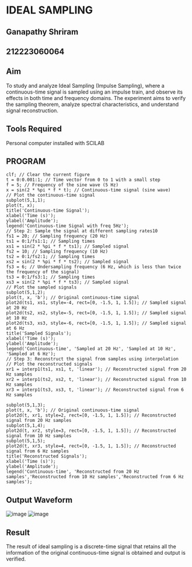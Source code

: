 # IDEAL SAMPLING
## Ganapathy Shriram
## 212223060064
## Aim
To study and analyze Ideal Sampling (Impulse Sampling), where a continuous-time signal is sampled using an impulse train, and observe its effects in both time and frequency domains. The experiment aims to verify the sampling theorem, analyze spectral characteristics, and understand signal reconstruction.
## Tools Required
Personal computer installed with SCILAB
## PROGRAM
```// Step 1: Generate a continuous-time signal
clf; // Clear the current figure
t = 0:0.001:1; // Time vector from 0 to 1 with a small step
f = 5; // Frequency of the sine wave (5 Hz)
x = sin(2 * %pi * f * t); // Continuous-time signal (sine wave)
// Plot the continuous-time signal
subplot(5,1,1);
plot(t, x);
title('Continuous-time Signal');
xlabel('Time (s)');
ylabel('Amplitude');
legend('Continuous-time Signal with freq 5Hz');
// Step 2: Sample the signal at different sampling rates10
fs1 = 20; // Sampling frequency (20 Hz)
ts1 = 0:1/fs1:1; // Sampling times
xs1 = sin(2 * %pi * f * ts1); // Sampled signal
fs2 = 10; // Sampling frequency (10 Hz)
ts2 = 0:1/fs2:1; // Sampling times
xs2 = sin(2 * %pi * f * ts2); // Sampled signal
fs3 = 6; // Undersampling frequency (6 Hz, which is less than twice the frequency of the signal)
ts3 = 0:1/fs3:1; // Sampling times
xs3 = sin(2 * %pi * f * ts3); // Sampled signal
// Plot the sampled signals
subplot(5,1,2);
plot(t, x, 'b'); // Original continuous-time signal
plot2d(ts1, xs1, style=-4, rect=[0, -1.5, 1, 1.5]); // Sampled signal at 20 Hz
plot2d(ts2, xs2, style=-5, rect=[0, -1.5, 1, 1.5]); // Sampled signal at 10 Hz
plot2d(ts3, xs3, style=-6, rect=[0, -1.5, 1, 1.5]); // Sampled signal at 6 Hz
title('Sampled Signals');
xlabel('Time (s)');
ylabel('Amplitude');
legend('Continuous-time', 'Sampled at 20 Hz', 'Sampled at 10 Hz', 'Sampled at 6 Hz');
// Step 3: Reconstruct the signal from samples using interpolation
// Plot the reconstructed signals
xr1 = interp1(ts1, xs1, t, 'linear'); // Reconstructed signal from 20 Hz samples
xr2 = interp1(ts2, xs2, t, 'linear'); // Reconstructed signal from 10 Hz samples
xr3 = interp1(ts3, xs3, t, 'linear'); // Reconstructed signal from 6 Hz samples

subplot(5,1,3);
plot(t, x, 'b'); // Original continuous-time signal
plot2d(t, xr1, style=2, rect=[0, -1.5, 1, 1.5]); // Reconstructed signal from 20 Hz samples
subplot(5,1,4);
plot2d(t, xr2, style=3, rect=[0, -1.5, 1, 1.5]); // Reconstructed signal from 10 Hz samples
subplot(5,1,5);
plot2d(t, xr3, style=4, rect=[0, -1.5, 1, 1.5]); // Reconstructed signal from 6 Hz samples
title('Reconstructed Signals');
xlabel('Time (s)');
ylabel('Amplitude');
legend('Continuous-time', 'Reconstructed from 20 Hz samples','Reconstructed from 10 Hz samples','Reconstructed from 6 Hz samples');
```
## Output Waveform
![image](https://github.com/user-attachments/assets/6fcd73db-566c-4dc6-b557-66cf6a38d9c2)
![image](https://github.com/user-attachments/assets/55d57716-9d2b-47aa-96d2-6e4ee2e1750e)




## Result
The result of ideal sampling is a discrete-time signal that retains all the information of the original continuous-time signal is obtained and output is verified.


